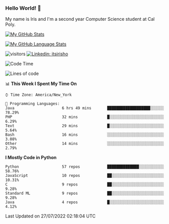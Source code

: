 ### Hello World! 👋

My name is Iris and I'm a second year Computer Science student at Cal Poly. 


[![My GitHub Stats](https://github-readme-stats.vercel.app/api?username=sleepyStick&show_icons=true&&count_private=true&include_all_commits=true&theme=buefy)]()

[![My GitHub Language Stats](https://github-readme-stats.vercel.app/api/top-langs/?username=sleepyStick&langs_count=5&theme=buefy)]()

![visitors](https://visitor-badge.glitch.me/badge?page_id=sleepyStick.sleepyStick)
[![Linkedin: itsirisho](https://img.shields.io/badge/-itsirisho-informational?style=flat-square&logo=Linkedin&logoColor=white&link=https://www.linkedin.com/in/itsirisho/)](https://www.linkedin.com/in/itsirisho/)

<!--START_SECTION:waka-->
![Code Time](http://img.shields.io/badge/Code%20Time-0%20secs-blue)

![Lines of code](https://img.shields.io/badge/From%20Hello%20World%20I%27ve%20Written-24%20Million%20lines%20of%20code-blue)

📊 **This Week I Spent My Time On** 

```text
⌚︎ Time Zone: America/New_York

💬 Programming Languages: 
Java                     6 hrs 49 mins       ███████████████████░░░░░░   78.29% 
PHP                      32 mins             █░░░░░░░░░░░░░░░░░░░░░░░░   6.29% 
Text                     29 mins             █░░░░░░░░░░░░░░░░░░░░░░░░   5.64% 
Bash                     16 mins             ░░░░░░░░░░░░░░░░░░░░░░░░░   3.08% 
Other                    14 mins             ░░░░░░░░░░░░░░░░░░░░░░░░░   2.79%

```

**I Mostly Code in Python** 

```text
Python                   57 repos            ██████████████░░░░░░░░░░░   58.76% 
JavaScript               10 repos            ██░░░░░░░░░░░░░░░░░░░░░░░   10.31% 
C                        9 repos             ██░░░░░░░░░░░░░░░░░░░░░░░   9.28% 
Standard ML              9 repos             ██░░░░░░░░░░░░░░░░░░░░░░░   9.28% 
Java                     4 repos             █░░░░░░░░░░░░░░░░░░░░░░░░   4.12%

```



 Last Updated on 27/07/2022 02:18:04 UTC
<!--END_SECTION:waka-->

<!--
**konanyuta/konanyuta** is a ✨ _special_ ✨ repository because its `README.md` (this file) appears on your GitHub profile.

Here are some ideas to get you started:

- 🔭 I’m currently working on ...
- 🌱 I’m currently learning ...
- 👯 I’m looking to collaborate on ...
- 🤔 I’m looking for help with ...
- 💬 Ask me about ...
- 📫 How to reach me: ...
- 😄 Pronouns: ...
- ⚡ Fun fact: ...
-->
